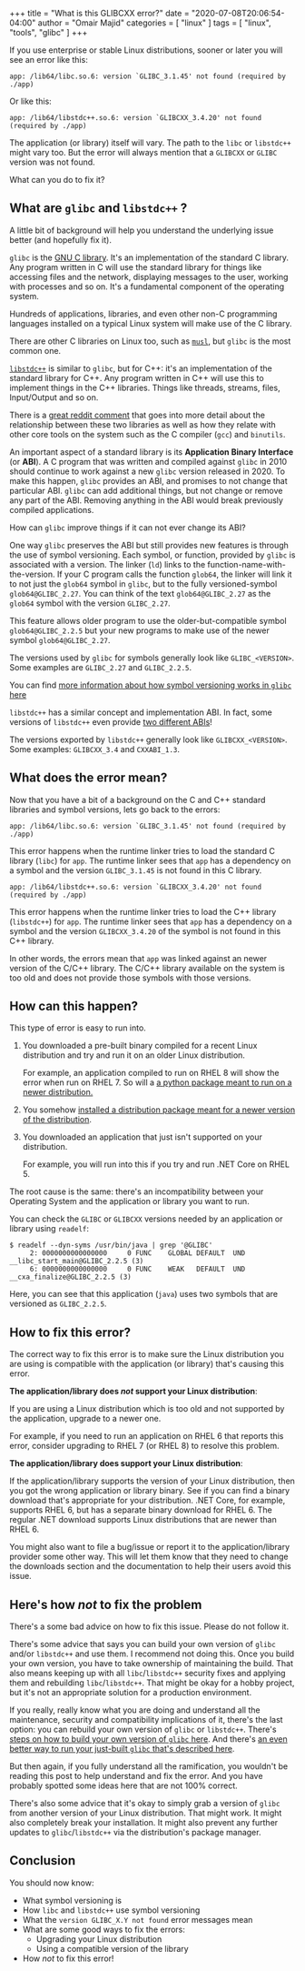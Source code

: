 +++
title = "What is this GLIBCXX error?"
date = "2020-07-08T20:06:54-04:00"
author = "Omair Majid"
categories = [ "linux" ]
tags = [ "linux", "tools", "glibc" ]
+++

If you use enterprise or stable Linux distributions, sooner or later
you will see an error like this:

```text
app: /lib64/libc.so.6: version `GLIBC_3.1.45' not found (required by ./app)
```

Or like this:

```text
app: /lib64/libstdc++.so.6: version `GLIBCXX_3.4.20' not found (required by ./app)
```

The application (or library) itself will vary. The path to the `libc`
or `libstdc++` might vary too. But the error will always mention that
a `GLIBCXX` or `GLIBC` version was not found.

What can you do to fix it?

## What are `glibc` and `libstdc++` ?

A little bit of background will help you understand the underlying
issue better (and hopefully fix it).

`glibc` is the [GNU C library](https://www.gnu.org/software/libc/).
It's an implementation of the standard C library. Any program written
in C will use the standard library for things like accessing files and
the network, displaying messages to the user, working with processes
and so on. It's a fundamental component of the operating system.

Hundreds of applications, libraries, and even other non-C programming
languages installed on a typical Linux system will make use of the C
library.

There are other C libraries on Linux too, such as
[`musl`](https://musl.libc.org/), but `glibc` is the most common one.

[`libstdc++`](https://gcc.gnu.org/onlinedocs/libstdc++/) is similar to
`glibc`, but for C++: it's an implementation of the standard library
for C++. Any program written in C++ will use this to implement things
in the C++ libraries. Things like threads, streams, files,
Input/Output and so on.

There is a [great reddit
comment](https://www.reddit.com/r/linuxquestions/comments/1tghjd/what_is_the_relationship_between_gcc_libstdc/ce7rteb/)
that goes into more detail about the relationship between these two
libraries as well as how they relate with other core tools on the
system such as the C compiler (`gcc`) and `binutils`.

An important aspect of a standard library is its **Application Binary
Interface** (or **ABI**). A C program that was written and compiled
against `glibc` in 2010 should continue to work against a new `glibc`
version released in 2020. To make this happen, `glibc` provides an
ABI, and promises to not change that particular ABI. `glibc` can add
additional things, but not change or remove any part of the ABI.
Removing anything in the ABI would break previously compiled
applications.

How can `glibc` improve things if it can not ever change its ABI?

One way `glibc` preserves the ABI but still provides new features is
through the use of symbol versioning. Each symbol, or function,
provided by `glibc` is associated with a version. The linker (`ld`)
links to the function-name-with-the-version. If your C program calls
the function `glob64`, the linker will link it to not just the
`glob64` symbol in `glibc`, but to the fully versioned-symbol
`glob64@GLIBC_2.27`. You can think of the text `glob64@GLIBC_2.27` as
the `glob64` symbol with the version `GLIBC_2.27`.

This feature allows older program to use the older-but-compatible
symbol `glob64@GLIBC_2.2.5` but your new programs to make use of the
newer symbol `glob64@GLIBC_2.27`.

The versions used by `glibc` for symbols generally look like
`GLIBC_<VERSION>`. Some examples are `GLIBC_2.27` and `GLIBC_2.2.5`.

You can find [more information about how symbol versioning works in
`glibc`
here](https://developers.redhat.com/blog/2019/08/01/how-the-gnu-c-library-handles-backward-compatibility/)

`libstdc++` has a similar concept and implementation ABI. In fact,
some versions of `libstdc++` even provide [two different
ABIs](http://allanmcrae.com/2015/06/the-case-of-gcc-5-1-and-the-two-c-abis/)!

The versions exported by `libstdc++` generally look like
`GLIBCXX_<VERSION>`. Some examples: `GLIBCXX_3.4` and `CXXABI_1.3`.

## What does the error mean?

Now that you have a bit of a background on the C and C++ standard
libraries and symbol versions, lets go back to the errors:

```text
app: /lib64/libc.so.6: version `GLIBC_3.1.45' not found (required by ./app)
```

This error happens when the runtime linker tries to load the standard
C library (`libc`) for `app`. The runtime linker sees that `app` has a
dependency on a symbol and the version `GLIBC_3.1.45` is not found in
this C library.

```text
app: /lib64/libstdc++.so.6: version `GLIBCXX_3.4.20' not found (required by ./app)
```

This error happens when the runtime linker tries to load the C++
library (`libstdc++`) for `app`. The runtime linker sees that `app`
has a dependency on a symbol and the version `GLIBCXX_3.4.20` of the
symbol is not found in this C++ library.

In other words, the errors mean that `app` was linked against an newer
version of the C/C++ library. The C/C++ library available on the
system is too old and does not provide those symbols with those
versions.

## How can this happen?

This type of error is easy to run into.

1. You downloaded a pre-built binary compiled for a recent Linux
   distribution and try and run it on an older Linux distribution.

   For example, an application compiled to run on RHEL 8 will show the
   error when run on RHEL 7. So will a [a python package meant to run
   on a newer
   distribution.](https://stackoverflow.com/q/48591455/3561275)

2. You somehow [installed a distribution package meant for a newer
   version of the distribution](https://askubuntu.com/q/1068763).

3. You downloaded an application that just isn't supported on your
   distribution.

   For example, you will run into this if you try and run .NET Core on
   RHEL 5.

The root cause is the same: there's an incompatibility between your
Operating System and the application or library you want to run.

You can check the `GLIBC` or `GLIBCXX` versions needed by an
application or library using `readelf`:

```shell
$ readelf --dyn-syms /usr/bin/java | grep '@GLIBC'
     2: 0000000000000000     0 FUNC    GLOBAL DEFAULT  UND __libc_start_main@GLIBC_2.2.5 (3)
     6: 0000000000000000     0 FUNC    WEAK   DEFAULT  UND __cxa_finalize@GLIBC_2.2.5 (3)
```

Here, you can see that this application (`java`) uses two symbols that
are versioned as `GLIBC_2.2.5`.

## How to fix this error?

The correct way to fix this error is to make sure the Linux
distribution you are using is compatible with the application (or
library) that's causing this error.

**The application/library does *not* support your Linux distribution**:

If you are using a Linux distribution which is too old and not
supported by the application, upgrade to a newer one.

For example, if you need to run an application on RHEL 6 that
reports this error, consider upgrading to RHEL 7 (or RHEL 8) to
resolve this problem.

**The application/library does support your Linux distribution**:

If the application/library supports the version of your Linux
distribution, then you got the wrong application or library binary.
See if you can find a binary download that's appropriate for your
distribution. .NET Core, for example, supports RHEL 6, but has a
separate binary download for RHEL 6. The regular .NET download
supports Linux distributions that are newer than RHEL 6.

You might also want to file a bug/issue or report it to the
application/library provider some other way. This will let them know
that they need to change the downloads section and the documentation
to help their users avoid this issue.

## Here's how *not* to fix the problem

There's a some bad advice on how to fix this issue. Please do not
follow it.

There's some advice that says you can build your own version of
`glibc` and/or `libstdc++` and use them. I recommend not doing this.
Once you build your own version, you have to take ownership of
maintaining the build. That also means keeping up with all
`libc`/`libstdc++` security fixes and applying them and rebuilding
`libc`/`libstdc++`. That might be okay for a hobby project, but it's
not an appropriate solution for a production environment.

If you really, really know what you are doing and understand all the
maintenance, security and compatibility implications of it, there's
the last option: you can rebuild your own version of `glibc` or
`libstdc++`. There's [steps on how to build your own version of
`glibc` here](https://stackoverflow.com/a/50697155/3561275). And
there's [an even better way to run your just-built `glibc` that's
described here](https://askubuntu.com/a/319301).

But then again, if you fully understand all the ramification, you
wouldn't be reading this post to help understand and fix the error.
And you have probably spotted some ideas here that are not 100%
correct.

There's also some advice that it's okay to simply grab a version of
`glibc` from another version of your Linux distribution. That might
work. It might also completely break your installation. It might also
prevent any further updates to `glibc`/`libstdc++` via the
distribution's package manager.

## Conclusion

You should now know:

- What symbol versioning is
- How `libc` and `libstdc++` use symbol versioning
- What the `version GLIBC_X.Y not found` error messages mean
- What are some good ways to fix the errors:
  - Upgrading your Linux distribution
  - Using a compatible version of the library
- How *not* to fix this error!
